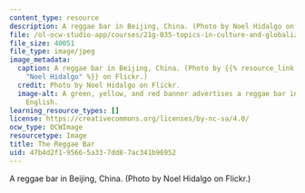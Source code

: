 ```yaml
---
content_type: resource
description: A reggae bar in Beijing, China. (Photo by Noel Hidalgo on Flickr.)
file: /ol-ocw-studio-app/courses/21g-035-topics-in-culture-and-globalization-reggae-as-transnational-culture-fall-2010/47b4d2f195665a337dd87ac341b96952_21g-035f10.jpg
file_size: 40051
file_type: image/jpeg
image_metadata:
  caption: A reggae bar in Beijing, China. (Photo by {{% resource_link "e4fb99e7-6b9d-425e-99ee-13db877230cd"
    "Noel Hidalgo" %}} on Flickr.)
  credit: Photo by Noel Hidalgo on Flickr.
  image-alt: A green, yellow, and red banner advertises a reggae bar in Mandarin and
    English.
learning_resource_types: []
license: https://creativecommons.org/licenses/by-nc-sa/4.0/
ocw_type: OCWImage
resourcetype: Image
title: The Reggae Bar
uid: 47b4d2f1-9566-5a33-7dd8-7ac341b96952
---
```

A reggae bar in Beijing, China. (Photo by Noel Hidalgo on Flickr.)